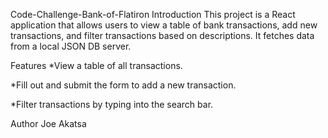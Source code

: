 Code-Challenge-Bank-of-Flatiron
Introduction
This project is a React application that allows users to view a table of bank transactions, add new transactions, and filter transactions based on descriptions. It fetches data from a local JSON DB server.

Features
*View a table of all transactions.

*Fill out and submit the form to add a new transaction.

*Filter transactions by typing into the search bar.

Author
Joe Akatsa
